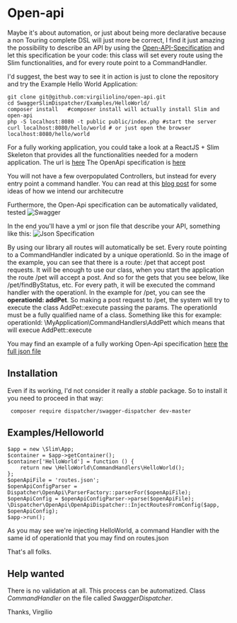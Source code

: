 # Open-api

Maybe it's about automation, or just about being more declarative because a non Touring complete DSL will just more be correct, I find it just amazing the possibility to describe an API by using the [Open-API-Specification](https://github.com/OAI/OpenAPI-Specification/blob/master/README.md) and let this specification be your code: this class will set every route using the Slim functionalities, and for every route point to a CommandHandler.

I'd suggest, the best way to see it in action is just to clone the repository and try the Example Hello World Application:
```
git clone git@github.com:virgiliolino/open-api.git
cd SwaggerSlimDispatcher/Examples/HelloWorld/
composer install   #composer install will actually install Slim and open-api
php -S localhost:8080 -t public public/index.php #start the server
curl localhost:8080/hello/world # or just open the browser localhost:8080/hello/world
```

For a fully working application, you could take a look at a ReactJS + Slim Skeleton that provides all the functionalities needed for a modern application.
The url is [here](https://github.com/incubactor/slim-react-skeleton/)
The OpenApi specification is [here](https://app.swaggerhub.com/apis/virgiliolino/slim-react-skeleton/1.0.0)

You will not have a few overpopulated Controllers, but instead for every entry point a command handler.
You can read at this [blog post](https://jenssegers.com/85/goodbye-controllers-hello-request-handlers?utm_campaign=Revue%20newsletter&utm_medium=Newsletter&utm_source=A%20Semana%20PHP) for some ideas of how we intend our architecutre 

Furthermore, the Open-Api specification can be automatically validated, tested
![Swagger](https://2434zd29misd3e4a4f1e73ki-wpengine.netdna-ssl.com/wp-content/uploads/2016/11/SwaggerHP_Design-.png)

In the end you'll have a yml or json file that describe your API, something like this:
![Json Specification](https://raw.githubusercontent.com/virgiliolino/SwaggerSlimDispatcher/master/swagger.png) 

By using our library all routes will automatically be set. Every route pointing to a CommandHandler indicated by a unique operationId.
So in the image of the example, you can see that there is a route:
/pet that accept post requests. It will be enough to use our class, when you start the application the route /pet will accept a post.
And so for the gets that you see below, like /pet/findByStatus, etc.
For every path, it will be executed the command handler with the operationI.
In the example for /pet, you can see the **operationId: addPet**. So making a post request to /pet, the system will try to execute the class AddPet::execute passing the params. The operationId must be a fully qualified name of a class. Something like this for example:
operationId: \MyApplication\CommandHandlers\AddPett
which means that will execue AddPett::execute

You may find an example of a fully working Open-Api specification [here](http://petstore.swagger.io/) [the full json file](http://petstore.swagger.io/v2/swagger.json)

## Installation

Even if its working, I'd not consider it really a *stable* package. So to install it you need to proceed in that way:
```
 composer require dispatcher/swagger-dispatcher dev-master
```

## Examples/Helloworld

```
$app = new \Slim\App;
$container = $app->getContainer();
$container['HelloWorld'] = function () {
    return new \HelloWorld\CommandHandlers\HelloWorld();
};
$openApiFile = 'routes.json';
$openApiConfigParser = Dispatcher\OpenApi\ParserFactory::parserFor($openApiFile);
$openApiConfig = $openApiConfigParser->parse($openApiFile);
\Dispatcher\OpenApi\OpenApiDispatcher::InjectRoutesFromConfig($app, $openApiConfig);
$app->run();
```

As you may see we're injecting HelloWorld, a command Handler with the same id of operationId that you may find on routes.json

That's all folks.



## Help wanted

There is no validation at all. This process can be automatized. Class *CommandHandler* on the file called *SwaggerDispatcher*.

Thanks,
Virgilio 
